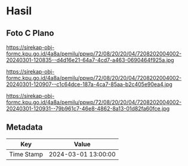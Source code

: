 # Hasil

## Foto C Plano

https://sirekap-obj-formc.kpu.go.id/4a8a/pemilu/ppwp/72/08/20/20/04/7208202004002-20240301-120835--d4d16e21-64a7-4cd7-a463-0690464f925a.jpg

https://sirekap-obj-formc.kpu.go.id/4a8a/pemilu/ppwp/72/08/20/20/04/7208202004002-20240301-120907--c1c64dce-187a-4ca7-85aa-b2c405e90ea4.jpg

https://sirekap-obj-formc.kpu.go.id/4a8a/pemilu/ppwp/72/08/20/20/04/7208202004002-20240301-120931--79b961c7-46e8-4862-8a13-01d82fa60fce.jpg


## Metadata

| Key        | Value               |
| ---------- | ------------------- |
| Time Stamp | 2024-03-01 13:00:00 |



